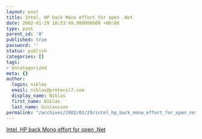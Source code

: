 ```yaml
---
layout: post
title: Intel, HP back Mono effort for open .Net
date: 2002-01-29 10:53:49.000000000 +00:00
type: post
parent_id: '0'
published: true
password: ''
status: publish
categories: []
tags:
- Uncategorized
meta: {}
author:
  login: niklas
  email: niklas@protocol7.com
  display_name: Niklas
  first_name: Niklas
  last_name: Gustavsson
permalink: "/archives/2002/01/29/intel_hp_back_mono_effort_for_open_net/"
---
```

[Intel, HP back Mono effort for open .Net](http://www.infoworld.com/articles/hn/xml/02/01/28/020128hnopennet.xml)

